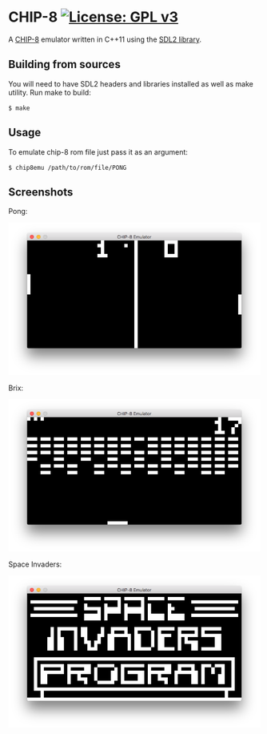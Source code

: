 # CHIP-8 [![License: GPL v3](https://img.shields.io/badge/License-GPL%20v3-blue.svg)](https://www.gnu.org/licenses/gpl-3.0)
A [CHIP-8](https://en.wikipedia.org/wiki/CHIP-8) emulator written in C++11 using the [SDL2 library](https://www.libsdl.org).

## Building from sources
You will need to have SDL2 headers and libraries installed as well as make utility. Run make to build:
```Shell
$ make
```

## Usage
To emulate chip-8 rom file just pass it as an argument:
```Shell
$ chip8emu /path/to/rom/file/PONG
```

## Screenshots
Pong:

![Pong](screenshots/pong.png)

Brix:

![Brix](screenshots/brix.png)

Space Invaders:

![Space Invaders](screenshots/invaders.png)
